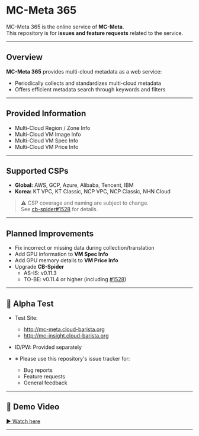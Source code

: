 # MC-Meta 365

MC-Meta 365 is the online service of **MC-Meta**.  
This repository is for **issues and feature requests** related to the service.

---

## Overview

**MC-Meta 365** provides multi-cloud metadata as a web service:  
- Periodically collects and standardizes multi-cloud metadata  
- Offers efficient metadata search through keywords and filters  

---

## Provided Information

- Multi-Cloud Region / Zone Info  
- Multi-Cloud VM Image Info  
- Multi-Cloud VM Spec Info  
- Multi-Cloud VM Price Info  

---

## Supported CSPs

- **Global:** AWS, GCP, Azure, Alibaba, Tencent, IBM  
- **Korea:** KT VPC, KT Classic, NCP VPC, NCP Classic, NHN Cloud  

> ⚠️ CSP coverage and naming are subject to change.  
> See [cb-spider#1528](https://github.com/cloud-barista/cb-spider/issues/1528) for details.  

---

## Planned Improvements

- Fix incorrect or missing data during collection/translation  
- Add GPU information to **VM Spec Info**  
- Add GPU memory details to **VM Price Info**  
- Upgrade **CB-Spider**  
  - AS-IS: v0.11.3  
  - TO-BE: v0.11.4 or higher (including [#1528](https://github.com/cloud-barista/cb-spider/issues/1528))  

---

## 🚀 Alpha Test

- Test Site:
  - http://mc-meta.cloud-barista.org
  - http://mc-insight.cloud-barista.org
- ID/PW: Provided separately  

- ※ Please use this repository's issue tracker for:
  - Bug reports
  - Feature requests
  - General feedback

---

## 🎥 Demo Video

[▶ Watch here](https://github.com/user-attachments/assets/09e4162d-a252-4cd2-9334-7e29c7086219)

---
